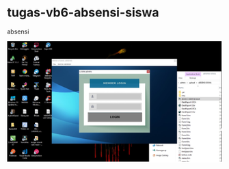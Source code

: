# tugas-vb6-absensi-siswa
absensi


![](https://github.com/febritecno/tugas-vb6-absensi-siswa/blob/master/Untitled.jpg)

